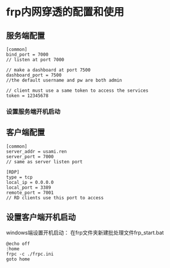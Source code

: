 # frp内网穿透的配置和使用

## 服务端配置

```
[common]
bind_port = 7000
// listen at port 7000

// make a dashboard at port 7500
dashboard_port = 7500
//the default username and pw are both admin

// client must use a same token to access the services
token = 12345678
```

### 设置服务端开机启动

## 客户端配置

```
[common]
server_addr = usami.ren
server_port = 7000
// same as server listen port

[RDP]
type = tcp
local_ip = 0.0.0.0
local_port = 3389
remote_port = 7001
// RD clients use this port to access
```

## 设置客户端开机启动

windows端设置开机启动：
在frp文件夹新建批处理文件frp_start.bat

```
@echo off
:home
frpc -c ./frpc.ini
goto home
```
